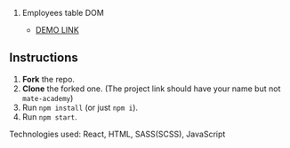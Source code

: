 1. Employees table DOM


    - [DEMO LINK](https://Smikhotur.github.io/js_employees_table_DOM/)


## Instructions
1. **Fork** the repo.
2. **Clone** the forked one. (The project link should have your name but not `mate-academy`)
3. Run `npm install` (or just `npm i`).
4. Run `npm start`.

Technologies used:  React, HTML, SASS(SCSS), JavaScript
